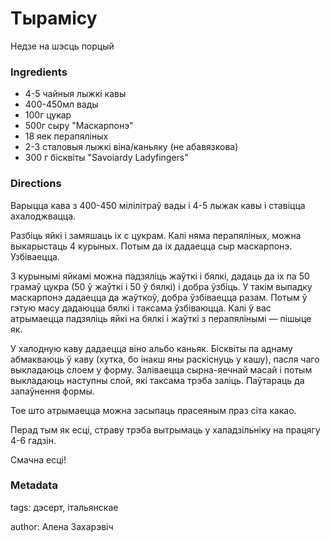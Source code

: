# Тырамісу

Недзе на шэсць порцый

### Ingredients

 * 4-5 чайныя лыжкі кавы
 * 400-450мл вады
 * 100г цукар
 * 500г сыру "Маскарпонэ"
 * 18 яек перапяліных
 * 2-3 сталовыя лыжкі віна/каньяку (не абавязкова)
 * 300 г бісквіты "Savoiardy Ladyfingers"

### Directions

Варыцца кава з 400-450 мілілітраў вады і 4-5 лыжак кавы і ставіцца ахалоджвацца.

Разбіць яйкі і замяшаць іх с цукрам. Калі няма перапяліных, можна выкарыстаць 4 курыных. Потым да іх дадаецца сыр маскарпонэ. Узбіваецца. 

З курынымі яйкамі можна падзяліць жаўткі і бялкі, дадаць да іх па 50 грамаў цукра (50 ў жаўткі і 50 ў бялкі) і добра ўзбіць. У такім выпадку маскарпонэ дадаецца да жаўткоў, добра ўзбіваецца разам. Потым ў гэтую масу дадаюцца бялкі і таксама ўзбіваюцца. Калі ў вас атрымаецца падзяліць яйкі на бялкі і жаўткі з перапялінымі — пішыце як.

У халодную каву дадаецца віно альбо каньяк. Бісквіты па аднаму абмакваюць ў каву (хутка, бо інакш яны раскіснуць у кашу), пасля чаго выкладаюць слоем у форму. Заліваецца сырна-яечнай масай і потым выкладаюць наступны слой, які таксама трэба заліць. Паўтараць да запаўнення формы.

Тое што атрымаецца можна засыпаць прасеяным праз сіта какао.

Перад тым як есці, страву трэба вытрымаць у халадзільніку на працягу 4-6 гадзін.

Смачна есці!

### Metadata

tags: дэсерт, італьянскае

author: Алена Захарэвіч
